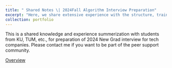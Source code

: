 ```yaml
---
title: " Shared Notes \| 2024Fall Algorithm Interview Preparation"
excerpt: "Here, we share extensive experience with the structure, training, and hyperparameter tuning of frequently used models. <br/><img src='/images/Picture1.png'>"
collection: portfolio
---
```


This is a shared knowledge and experience summerization with students from KU, TUM, etc., for preparation of 2024 New Grad interview for tech companies. Please contact me if you want to be part of the peer support community.

[Overview](https://docs.google.com/document/d/1KLhN50elNqQDXdzFPUowQ_00RMUHZKWGhVxUxNAwWto/edit?usp=sharing)
